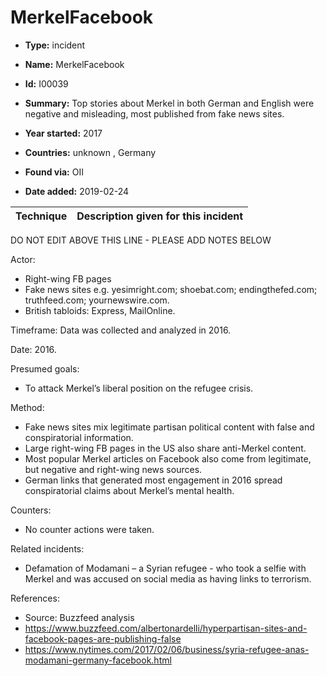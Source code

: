 # MerkelFacebook

* **Type:** incident

* **Name:** MerkelFacebook

* **Id:** I00039

* **Summary:** Top stories about Merkel in both German and English were negative and misleading, most published from fake news sites.

* **Year started:** 2017

* **Countries:** unknown , Germany

* **Found via:** OII

* **Date added:** 2019-02-24
 

| Technique | Description given for this incident |
| --------- | ------------------------- |


DO NOT EDIT ABOVE THIS LINE - PLEASE ADD NOTES BELOW

Actor:

* Right-wing FB pages
* Fake news sites e.g. yesimright.com; shoebat.com; endingthefed.com; truthfeed.com; yournewswire.com.
* British tabloids: Express, MailOnline.

Timeframe: Data was collected and analyzed in 2016.

Date: 2016.

Presumed goals:
* To attack Merkel’s liberal position on the refugee crisis.

Method:
* Fake news sites mix legitimate partisan political content with false and conspiratorial information.
* Large right-wing FB pages in the US also share anti-Merkel content.
* Most popular Merkel articles on Facebook also come from legitimate, but negative and right-wing news sources.
* German links that generated most engagement in 2016 spread conspiratorial claims about Merkel’s mental health.

Counters:
* No counter actions were taken.

Related incidents: 

* Defamation of Modamani – a Syrian refugee - who took a selfie with Merkel and was accused on social media as having links to terrorism.

References:

* Source: Buzzfeed analysis
* https://www.buzzfeed.com/albertonardelli/hyperpartisan-sites-and-facebook-pages-are-publishing-false
* https://www.nytimes.com/2017/02/06/business/syria-refugee-anas-modamani-germany-facebook.html
 